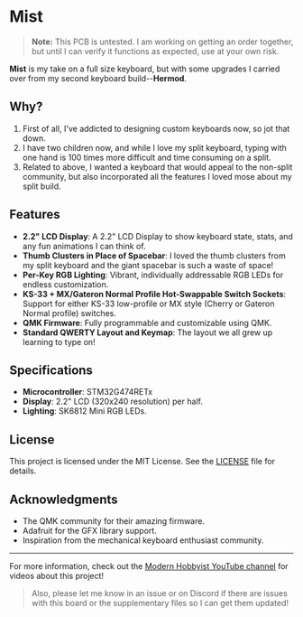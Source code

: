 # Mist

> **Note:** This PCB is untested. I am working on getting an order together, but until I can verify it functions as expected, use at your own risk.

**Mist** is my take on a full size keyboard, but with some upgrades I carried over from my second keyboard build--**Hermod**.

## Why?
1. First of all, I've addicted to designing custom keyboards now, so jot that down.
2. I have two children now, and while I love my split keyboard, typing with one hand is 100 times more difficult and time consuming on a split.
3. Related to above, I wanted a keyboard that would appeal to the non-split community, but also incorporated all the features I loved mose about my split build.

## Features

- **2.2" LCD Display**: A 2.2" LCD Display to show keyboard state, stats, and any fun animations I can think of.
- **Thumb Clusters in Place of Spacebar**: I loved the thumb clusters from my split keyboard and the giant spacebar is such a waste of space!
- **Per-Key RGB Lighting**: Vibrant, individually addressable RGB LEDs for endless customization.
- **KS-33 + MX/Gateron Normal Profile Hot-Swappable Switch Sockets**: Support for either KS-33 low-profile or MX style (Cherry or Gateron Normal profile) switches.
- **QMK Firmware**: Fully programmable and customizable using QMK.
- **Standard QWERTY Layout and Keymap**: The layout we all grew up learning to type on!

## Specifications

- **Microcontroller**: STM32G474RETx
- **Display**: 2.2" LCD (320x240 resolution) per half.
- **Lighting**: SK6812 Mini RGB LEDs.

## License

This project is licensed under the MIT License. See the [LICENSE](../LICENSE) file for details.

## Acknowledgments

- The QMK community for their amazing firmware.
- Adafruit for the GFX library support.
- Inspiration from the mechanical keyboard enthusiast community.

---

For more information, check out the [Modern Hobbyist YouTube channel](https://www.youtube.com/ModernHobbyist) for videos about this project!

> Also, please let me know in an issue or on Discord if there are issues with this board or the supplementary files so I can get them updated!
